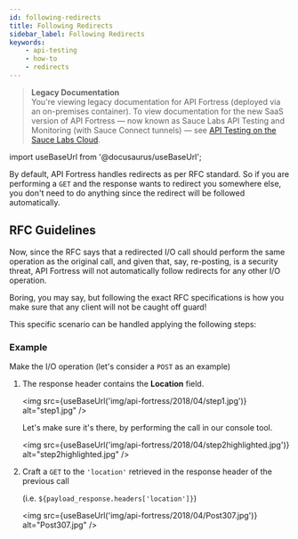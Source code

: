 ```yaml
---
id: following-redirects
title: Following Redirects
sidebar_label: Following Redirects
keywords:
    - api-testing
    - how-to
    - redirects
---
```


<head>
  <meta name="robots" content="noindex" />
</head>

>**Legacy Documentation**<br/>You're viewing legacy documentation for API Fortress (deployed via an on-premises container). To view documentation for the new SaaS version of API Fortress &#8212; now known as Sauce Labs API Testing and Monitoring (with Sauce Connect tunnels) &#8212; see [API Testing on the Sauce Labs Cloud](/api-testing/).

import useBaseUrl from '@docusaurus/useBaseUrl';

By default, API Fortress handles redirects as per RFC standard. So if you are performing a `GET` and the response wants to redirect you somewhere else, you don't need to do anything since the redirect will be followed automatically.

## RFC Guidelines

Now, since the RFC says that a redirected I/O call should perform the same operation as the original call, and given that, say, re-posting, is a security threat, API Fortress will not automatically follow redirects for any other I/O operation.

Boring, you may say, but following the exact RFC specifications is how you make sure that any client will not be caught off guard!

This specific scenario can be handled applying the following steps:

### Example

Make the I/O operation (let's consider a `POST` as an example)

1. The response header contains the __Location__ field.

   <img src={useBaseUrl('img/api-fortress/2018/04/step1.jpg')} alt="step1.jpg" />

   Let's make sure it's there, by performing the call in our console tool.

   <img src={useBaseUrl('img/api-fortress/2018/04/step2highlighted.jpg')} alt="step2highlighted.jpg" />

2. Craft a `GET` to the `'location'` retrieved in the response header of the previous call

   (i.e. `${payload_response.headers['location']}`)

   <img src={useBaseUrl('img/api-fortress/2018/04/Post307.jpg')} alt="Post307.jpg" />
